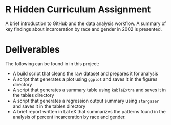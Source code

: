 # R Hidden Curriculum Assignment

A brief introduction to GitHub and the data analysis workflow. A summary of key findings about incarceration by race and gender in 2002 is presented.

# Deliverables

The following can be found in in this project:

* A build script that cleans the raw dataset and prepares it for analysis
* A script that generates a plot using `ggplot` and saves it in the figures directory
* A script that generates a summary table using `kableExtra` and saves it in the tables directory
* A script that generates a regression output summary using `stargazer` and saves it in the tables directory
* A brief report written in LaTeX that summarizes the patterns found in the analysis of percent incarceration by race and gender. 